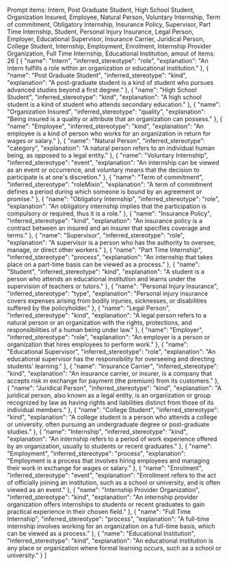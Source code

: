 Prompt items: 
Intern, Post Graduate Student, High School Student, Organization Insured, Employee, Natural Person, Voluntary Internship, Term of commitment, Obligatory Internship, Insurance Policy, Supervisor, Part Time Internship, Student, Personal Injury Insurance, Legal Person, Employer, Educational Supervisor, Insurance Carrier, Juridical Person, College Student, Internship, Employment, Enrolment, Internship Provider Organization, Full Time Internship, Educational Institution, 
amout of items: 26
 [
    {
        "name": "Intern",
        "inferred_stereotype": "role",
        "explanation": "An intern fulfills a role within an organization or educational institution."
    },
    {
        "name": "Post Graduate Student",
        "inferred_stereotype": "kind",
        "explanation": "A post-graduate student is a kind of student who pursues advanced studies beyond a first degree."
    },
    {
        "name": "High School Student",
        "inferred_stereotype": "kind",
        "explanation": "A high school student is a kind of student who attends secondary education."
    },
    {
        "name": "Organization Insured",
        "inferred_stereotype": "quality",
        "explanation": "Being insured is a quality or attribute that an organization can possess."
    },
    {
        "name": "Employee",
        "inferred_stereotype": "kind",
        "explanation": "An employee is a kind of person who works for an organization in return for wages or salary."
    },
    {
        "name": "Natural Person",
        "inferred_stereotype": "category",
        "explanation": "A natural person refers to an individual human being, as opposed to a legal entity."
    },
    {
        "name": "Voluntary Internship",
        "inferred_stereotype": "event",
        "explanation": "An internship can be viewed as an event or occurrence, and voluntary means that the decision to participate is at one's discretion."
    },
    {
        "name": "Term of commitment",
        "inferred_stereotype": "roleMixin",
        "explanation": "A term of commitment defines a period during which someone is bound by an agreement or promise."
    },
    {
        "name": "Obligatory Internship",
        "inferred_stereotype": "role",
        "explanation": "An obligatory internship implies that the participation is compulsory or required, thus it is a role."
    },
    {
        "name": "Insurance Policy",
        "inferred_stereotype": "kind",
        "explanation": "An insurance policy is a contract between an insured and an insurer that specifies coverage and terms."
    },
    {
        "name": "Supervisor",
        "inferred_stereotype": "role",
        "explanation": "A supervisor is a person who has the authority to oversee, manage, or direct other workers."
    },
    {
        "name": "Part Time Internship",
        "inferred_stereotype": "process",
        "explanation": "An internship that takes place on a part-time basis can be viewed as a process."
    },
    {
        "name": "Student",
        "inferred_stereotype": "kind",
        "explanation": "A student is a person who attends an educational institution and learns under the supervision of teachers or tutors."
    },
    {
        "name": "Personal Injury Insurance",
        "inferred_stereotype": "type",
        "explanation": "Personal injury insurance covers expenses arising from bodily injuries, sicknesses, or disabilities suffered by the policyholder."
    },
    {
        "name": "Legal Person",
        "inferred_stereotype": "kind",
        "explanation": "A legal person refers to a natural person or an organization with the rights, protections, and responsibilities of a human being under law."
    },
    {
        "name": "Employer",
        "inferred_stereotype": "role",
        "explanation": "An employer is a person or organization that hires employees to perform work."
    },
    {
        "name": "Educational Supervisor",
        "inferred_stereotype": "role",
        "explanation": "An educational supervisor has the responsibility for overseeing and directing students' learning."
    },
    {
        "name": "Insurance Carrier",
        "inferred_stereotype": "kind",
        "explanation": "An insurance carrier, or insurer, is a company that accepts risk in exchange for payment (the premium) from its customers."
    },
    {
        "name": "Juridical Person",
        "inferred_stereotype": "kind",
        "explanation": "A juridical person, also known as a legal entity, is an organization or group recognized by law as having rights and liabilities distinct from those of its individual members."
    },
    {
        "name": "College Student",
        "inferred_stereotype": "kind",
        "explanation": "A college student is a person who attends a college or university, often pursuing an undergraduate degree or post-graduate studies."
    },
    {
        "name": "Internship",
        "inferred_stereotype": "kind",
        "explanation": "An internship refers to a period of work experience offered by an organization, usually to students or recent graduates."
    },
    {
        "name": "Employment",
        "inferred_stereotype": "process",
        "explanation": "Employment is a process that involves hiring employees and managing their work in exchange for wages or salary."
    },
    {
        "name": "Enrolment",
        "inferred_stereotype": "event",
        "explanation": "Enrollment refers to the act of officially joining an institution, such as a school or university, and is often viewed as an event."
    },
    {
        "name": "Internship Provider Organization",
        "inferred_stereotype": "kind",
        "explanation": "An internship provider organization offers internships to students or recent graduates to gain practical experience in their chosen field."
    },
    {
        "name": "Full Time Internship",
        "inferred_stereotype": "process",
        "explanation": "A full-time internship involves working for an organization on a full-time basis, which can be viewed as a process."
    },
    {
        "name": "Educational Institution",
        "inferred_stereotype": "kind",
        "explanation": "An educational institution is any place or organization where formal learning occurs, such as a school or university."
    }
]
